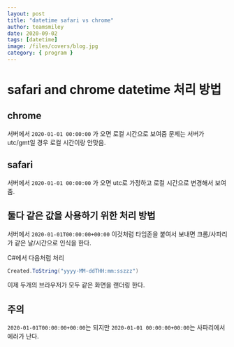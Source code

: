```yaml
---
layout: post
title: "datetime safari vs chrome"
author: teamsmiley
date: 2020-09-02
tags: [datetime]
image: /files/covers/blog.jpg
category: { program }
---
```


# safari and chrome datetime 처리 방법

## chrome

서버에서 `2020-01-01 00:00:00` 가 오면 로컬 시간으로 보여줌 문제는 서버가 utc/gmt일 경우 로컬 시간이랑 안맞음.

## safari

서버에서 `2020-01-01 00:00:00` 가 오면 utc로 가정하고 로컬 시간으로 변경해서 보여줌.

## 둘다 같은 값을 사용하기 위한 처리 방법

서버에서 `2020-01-01T00:00:00+00:00` 이것처럼 타임존을 붙여서 보내면 크롬/사파리가 같은 날/시간으로 인식을 한다.

C#에서 다음처럼 처리

```cs
Created.ToString("yyyy-MM-ddTHH:mm:sszzz")
```

이제 두개의 브라우저가 모두 같은 화면을 랜더링 한다.

## 주의

`2020-01-01T00:00:00+00:00`는 되지만 `2020-01-01 00:00:00+00:00`는 사파리에서 에러가 난다.
